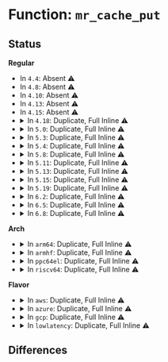 # Function: <code>mr_cache_put</code>

## Status
<b>Regular</b>
<ul>
<li>
In <code>4.4</code>: Absent ⚠️
</li>
<li>
In <code>4.8</code>: Absent ⚠️
</li>
<li>
In <code>4.10</code>: Absent ⚠️
</li>
<li>
In <code>4.13</code>: Absent ⚠️
</li>
<li>
In <code>4.15</code>: Absent ⚠️
</li>
<li>
<details>
<summary>In <code>4.18</code>: Duplicate, Full Inline ⚠️</summary>

**Collision:** Static Duplication

**Inline:** Full

**Transformation:** False

**Instances:**

```
In net/ipv4/ipmr.c (ffffffff819422de)
Location: include/linux/mroute_base.h:157
Inline: True
Inline callers:
  - net/ipv4/ipmr.c:mroute_clean_tables
```
```
In net/ipv6/ip6mr.c (ffffffff8199ff25)
Location: include/linux/mroute_base.h:157
Inline: True
Inline callers:
  - net/ipv6/ip6mr.c:ip6_mroute_setsockopt
  - net/ipv6/ip6mr.c:mroute_clean_tables
```
</details>
</li>
<li>
<details>
<summary>In <code>5.0</code>: Duplicate, Full Inline ⚠️</summary>

**Collision:** Static Duplication

**Inline:** Full

**Transformation:** False

**Instances:**

```
In net/ipv4/ipmr.c (ffffffff819720db)
Location: include/linux/mroute_base.h:158
Inline: True
Inline callers:
  - net/ipv4/ipmr.c:mroute_clean_tables
  - net/ipv4/ipmr.c:mroute_clean_tables
```
```
In net/ipv6/ip6mr.c (ffffffff819d6aa8)
Location: include/linux/mroute_base.h:158
Inline: True
Inline callers:
  - net/ipv6/ip6mr.c:ip6_mroute_setsockopt
  - net/ipv6/ip6mr.c:ip6_mroute_setsockopt
  - net/ipv6/ip6mr.c:mroute_clean_tables
  - net/ipv6/ip6mr.c:mroute_clean_tables
```
</details>
</li>
<li>
<details>
<summary>In <code>5.3</code>: Duplicate, Full Inline ⚠️</summary>

**Collision:** Static Duplication

**Inline:** Full

**Transformation:** False

**Instances:**

```
In net/ipv4/ipmr.c (ffffffff819dbb1a)
Location: include/linux/mroute_base.h:158
Inline: True
Inline callers:
  - net/ipv4/ipmr.c:mroute_clean_tables
  - net/ipv4/ipmr.c:mroute_clean_tables
```
```
In net/ipv6/ip6mr.c (ffffffff81a44335)
Location: include/linux/mroute_base.h:158
Inline: True
Inline callers:
  - net/ipv6/ip6mr.c:mroute_clean_tables
  - net/ipv6/ip6mr.c:mroute_clean_tables
  - net/ipv6/ip6mr.c:ip6mr_mfc_delete
  - net/ipv6/ip6mr.c:ip6mr_mfc_delete
```
</details>
</li>
<li>
<details>
<summary>In <code>5.4</code>: Duplicate, Full Inline ⚠️</summary>

**Collision:** Static Duplication

**Inline:** Full

**Transformation:** False

**Instances:**

```
In net/ipv4/ipmr.c (ffffffff81a12a4a)
Location: include/linux/mroute_base.h:158
Inline: True
Inline callers:
  - net/ipv4/ipmr.c:mroute_clean_tables
  - net/ipv4/ipmr.c:mroute_clean_tables
```
```
In net/ipv6/ip6mr.c (ffffffff81a7af25)
Location: include/linux/mroute_base.h:158
Inline: True
Inline callers:
  - net/ipv6/ip6mr.c:mroute_clean_tables
  - net/ipv6/ip6mr.c:mroute_clean_tables
  - net/ipv6/ip6mr.c:ip6mr_mfc_delete
  - net/ipv6/ip6mr.c:ip6mr_mfc_delete
```
</details>
</li>
<li>
<details>
<summary>In <code>5.8</code>: Duplicate, Full Inline ⚠️</summary>

**Collision:** Static Duplication

**Inline:** Full

**Transformation:** False

**Instances:**

```
In net/ipv4/ipmr.c (ffffffff81b03ed7)
Location: include/linux/mroute_base.h:157
Inline: True
Inline callers:
  - net/ipv4/ipmr.c:mroute_clean_tables
  - net/ipv4/ipmr.c:mroute_clean_tables
  - net/ipv4/ipmr.c:ipmr_mfc_delete
  - net/ipv4/ipmr.c:ipmr_mfc_delete
```
```
In net/ipv6/ip6mr.c (ffffffff81b755b7)
Location: include/linux/mroute_base.h:157
Inline: True
Inline callers:
  - net/ipv6/ip6mr.c:mroute_clean_tables
  - net/ipv6/ip6mr.c:mroute_clean_tables
  - net/ipv6/ip6mr.c:ip6mr_mfc_delete
  - net/ipv6/ip6mr.c:ip6mr_mfc_delete
```
</details>
</li>
<li>
<details>
<summary>In <code>5.11</code>: Duplicate, Full Inline ⚠️</summary>

**Collision:** Static Duplication

**Inline:** Full

**Transformation:** False

**Instances:**

```
In net/ipv4/ipmr.c (ffffffff81b1204c)
Location: include/linux/mroute_base.h:157
Inline: True
Inline callers:
  - net/ipv4/ipmr.c:mroute_clean_tables
  - net/ipv4/ipmr.c:mroute_clean_tables
  - net/ipv4/ipmr.c:ipmr_mfc_delete
  - net/ipv4/ipmr.c:ipmr_mfc_delete
```
```
In net/ipv6/ip6mr.c (ffffffff81b8432c)
Location: include/linux/mroute_base.h:157
Inline: True
Inline callers:
  - net/ipv6/ip6mr.c:mroute_clean_tables
  - net/ipv6/ip6mr.c:mroute_clean_tables
  - net/ipv6/ip6mr.c:ip6mr_mfc_delete
  - net/ipv6/ip6mr.c:ip6mr_mfc_delete
```
</details>
</li>
<li>
<details>
<summary>In <code>5.13</code>: Duplicate, Full Inline ⚠️</summary>

**Collision:** Static Duplication

**Inline:** Full

**Transformation:** False

**Instances:**

```
In net/ipv4/ipmr.c (ffffffff81aff791)
Location: include/linux/mroute_base.h:157
Inline: True
Inline callers:
  - net/ipv4/ipmr.c:mroute_clean_tables
  - net/ipv4/ipmr.c:mroute_clean_tables
  - net/ipv4/ipmr.c:ipmr_mfc_delete
  - net/ipv4/ipmr.c:ipmr_mfc_delete
```
```
In net/ipv6/ip6mr.c (ffffffff81b72fbe)
Location: include/linux/mroute_base.h:157
Inline: True
Inline callers:
  - net/ipv6/ip6mr.c:mroute_clean_tables
  - net/ipv6/ip6mr.c:mroute_clean_tables
  - net/ipv6/ip6mr.c:ip6mr_mfc_delete
  - net/ipv6/ip6mr.c:ip6mr_mfc_delete
```
</details>
</li>
<li>
<details>
<summary>In <code>5.15</code>: Duplicate, Full Inline ⚠️</summary>

**Collision:** Static Duplication

**Inline:** Full

**Transformation:** False

**Instances:**

```
In net/ipv4/ipmr.c (ffffffff81bc1525)
Location: include/linux/mroute_base.h:157
Inline: True
Inline callers:
  - net/ipv4/ipmr.c:mroute_clean_tables
  - net/ipv4/ipmr.c:mroute_clean_tables
  - net/ipv4/ipmr.c:ipmr_mfc_delete
  - net/ipv4/ipmr.c:ipmr_mfc_delete
```
```
In net/ipv6/ip6mr.c (ffffffff81c3d507)
Location: include/linux/mroute_base.h:157
Inline: True
Inline callers:
  - net/ipv6/ip6mr.c:mroute_clean_tables
  - net/ipv6/ip6mr.c:mroute_clean_tables
  - net/ipv6/ip6mr.c:ip6mr_mfc_delete
  - net/ipv6/ip6mr.c:ip6mr_mfc_delete
```
</details>
</li>
<li>
<details>
<summary>In <code>5.19</code>: Duplicate, Full Inline ⚠️</summary>

**Collision:** Static Duplication

**Inline:** Full

**Transformation:** False

**Instances:**

```
In net/ipv4/ipmr.c (ffffffff81d56a62)
Location: include/linux/mroute_base.h:159
Inline: True
Inline callers:
  - net/ipv4/ipmr.c:mroute_clean_tables
  - net/ipv4/ipmr.c:mroute_clean_tables
  - net/ipv4/ipmr.c:ipmr_mfc_delete
  - net/ipv4/ipmr.c:ipmr_mfc_delete
```
```
In net/ipv6/ip6mr.c (ffffffff81ddbe8f)
Location: include/linux/mroute_base.h:159
Inline: True
Inline callers:
  - net/ipv6/ip6mr.c:mroute_clean_tables
  - net/ipv6/ip6mr.c:mroute_clean_tables
  - net/ipv6/ip6mr.c:ip6mr_mfc_delete
  - net/ipv6/ip6mr.c:ip6mr_mfc_delete
```
</details>
</li>
<li>
<details>
<summary>In <code>6.2</code>: Duplicate, Full Inline ⚠️</summary>

**Collision:** Static Duplication

**Inline:** Full

**Transformation:** False

**Instances:**

```
In net/ipv4/ipmr.c (ffffffff81f21332)
Location: include/linux/mroute_base.h:162
Inline: True
Inline callers:
  - net/ipv4/ipmr.c:mroute_clean_tables
  - net/ipv4/ipmr.c:mroute_clean_tables
  - net/ipv4/ipmr.c:ipmr_mfc_delete
  - net/ipv4/ipmr.c:ipmr_mfc_delete
```
```
In net/ipv6/ip6mr.c (ffffffff81faf09f)
Location: include/linux/mroute_base.h:162
Inline: True
Inline callers:
  - net/ipv6/ip6mr.c:mroute_clean_tables
  - net/ipv6/ip6mr.c:mroute_clean_tables
  - net/ipv6/ip6mr.c:ip6mr_mfc_delete
  - net/ipv6/ip6mr.c:ip6mr_mfc_delete
```
</details>
</li>
<li>
<details>
<summary>In <code>6.5</code>: Duplicate, Full Inline ⚠️</summary>

**Collision:** Static Duplication

**Inline:** Full

**Transformation:** False

**Instances:**

```
In net/ipv4/ipmr.c (ffffffff81f805d1)
Location: include/linux/mroute_base.h:162
Inline: True
Inline callers:
  - net/ipv4/ipmr.c:mroute_clean_tables
  - net/ipv4/ipmr.c:mroute_clean_tables
  - net/ipv4/ipmr.c:ipmr_mfc_delete
  - net/ipv4/ipmr.c:ipmr_mfc_delete
```
```
In net/ipv6/ip6mr.c (ffffffff8200ee70)
Location: include/linux/mroute_base.h:162
Inline: True
Inline callers:
  - net/ipv6/ip6mr.c:mroute_clean_tables
  - net/ipv6/ip6mr.c:mroute_clean_tables
  - net/ipv6/ip6mr.c:ip6mr_mfc_delete
  - net/ipv6/ip6mr.c:ip6mr_mfc_delete
```
</details>
</li>
<li>
<details>
<summary>In <code>6.8</code>: Duplicate, Full Inline ⚠️</summary>

**Collision:** Static Duplication

**Inline:** Full

**Transformation:** False

**Instances:**

```
In net/ipv4/ipmr.c (ffffffff82046c51)
Location: include/linux/mroute_base.h:162
Inline: True
Inline callers:
  - net/ipv4/ipmr.c:mroute_clean_tables
  - net/ipv4/ipmr.c:mroute_clean_tables
  - net/ipv4/ipmr.c:ipmr_mfc_delete
  - net/ipv4/ipmr.c:ipmr_mfc_delete
```
```
In net/ipv6/ip6mr.c (ffffffff820dde00)
Location: include/linux/mroute_base.h:162
Inline: True
Inline callers:
  - net/ipv6/ip6mr.c:mroute_clean_tables
  - net/ipv6/ip6mr.c:mroute_clean_tables
  - net/ipv6/ip6mr.c:ip6mr_mfc_delete
  - net/ipv6/ip6mr.c:ip6mr_mfc_delete
```
</details>
</li>
</ul>
<b>Arch</b>
<ul>
<li>
<details>
<summary>In <code>arm64</code>: Duplicate, Full Inline ⚠️</summary>

**Collision:** Static Duplication

**Inline:** Full

**Transformation:** False

**Instances:**

```
In net/ipv4/ipmr.c (ffff800010ccc0b8)
Location: include/linux/mroute_base.h:158
Inline: True
Inline callers:
  - net/ipv4/ipmr.c:mroute_clean_tables
  - net/ipv4/ipmr.c:mroute_clean_tables
```
```
In net/ipv6/ip6mr.c (ffff800010d44cd8)
Location: include/linux/mroute_base.h:158
Inline: True
Inline callers:
  - net/ipv6/ip6mr.c:mroute_clean_tables
  - net/ipv6/ip6mr.c:mroute_clean_tables
  - net/ipv6/ip6mr.c:ip6mr_mfc_delete
  - net/ipv6/ip6mr.c:ip6mr_mfc_delete
```
</details>
</li>
<li>
<details>
<summary>In <code>armhf</code>: Duplicate, Full Inline ⚠️</summary>

**Collision:** Static Duplication

**Inline:** Full

**Transformation:** False

**Instances:**

```
In net/ipv4/ipmr.c (c0dd7f8c)
Location: include/linux/mroute_base.h:158
Inline: True
Inline callers:
  - net/ipv4/ipmr.c:mroute_clean_tables
  - net/ipv4/ipmr.c:mroute_clean_tables
  - net/ipv4/ipmr.c:ipmr_mfc_delete
  - net/ipv4/ipmr.c:ipmr_mfc_delete
```
```
In net/ipv6/ip6mr.c (c0e471b8)
Location: include/linux/mroute_base.h:158
Inline: True
Inline callers:
  - net/ipv6/ip6mr.c:mroute_clean_tables
  - net/ipv6/ip6mr.c:mroute_clean_tables
  - net/ipv6/ip6mr.c:ip6mr_mfc_delete
  - net/ipv6/ip6mr.c:ip6mr_mfc_delete
```
</details>
</li>
<li>
<details>
<summary>In <code>ppc64el</code>: Duplicate, Full Inline ⚠️</summary>

**Collision:** Static Duplication

**Inline:** Full

**Transformation:** False

**Instances:**

```
In net/ipv4/ipmr.c (c000000000deb5ac)
Location: include/linux/mroute_base.h:158
Inline: True
Inline callers:
  - net/ipv4/ipmr.c:mroute_clean_tables
  - net/ipv4/ipmr.c:mroute_clean_tables
```
```
In net/ipv6/ip6mr.c (c000000000e797e0)
Location: include/linux/mroute_base.h:158
Inline: True
Inline callers:
  - net/ipv6/ip6mr.c:mroute_clean_tables
  - net/ipv6/ip6mr.c:mroute_clean_tables
  - net/ipv6/ip6mr.c:ip6mr_mfc_delete
  - net/ipv6/ip6mr.c:ip6mr_mfc_delete
```
</details>
</li>
<li>
<details>
<summary>In <code>riscv64</code>: Duplicate, Full Inline ⚠️</summary>

**Collision:** Static Duplication

**Inline:** Full

**Transformation:** False

**Instances:**

```
In net/ipv4/ipmr.c (ffffffe000820a0a)
Location: include/linux/mroute_base.h:158
Inline: True
Inline callers:
  - net/ipv4/ipmr.c:mroute_clean_tables
  - net/ipv4/ipmr.c:mroute_clean_tables
```
```
In net/ipv6/ip6mr.c (ffffffe00087f692)
Location: include/linux/mroute_base.h:158
Inline: True
Inline callers:
  - net/ipv6/ip6mr.c:mroute_clean_tables
  - net/ipv6/ip6mr.c:mroute_clean_tables
  - net/ipv6/ip6mr.c:ip6mr_mfc_delete
  - net/ipv6/ip6mr.c:ip6mr_mfc_delete
```
</details>
</li>
</ul>
<b>Flavor</b>
<ul>
<li>
<details>
<summary>In <code>aws</code>: Duplicate, Full Inline ⚠️</summary>

**Collision:** Static Duplication

**Inline:** Full

**Transformation:** False

**Instances:**

```
In net/ipv4/ipmr.c (ffffffff819b230a)
Location: include/linux/mroute_base.h:158
Inline: True
Inline callers:
  - net/ipv4/ipmr.c:mroute_clean_tables
  - net/ipv4/ipmr.c:mroute_clean_tables
```
```
In net/ipv6/ip6mr.c (ffffffff81a1a5b5)
Location: include/linux/mroute_base.h:158
Inline: True
Inline callers:
  - net/ipv6/ip6mr.c:mroute_clean_tables
  - net/ipv6/ip6mr.c:mroute_clean_tables
  - net/ipv6/ip6mr.c:ip6mr_mfc_delete
  - net/ipv6/ip6mr.c:ip6mr_mfc_delete
```
</details>
</li>
<li>
<details>
<summary>In <code>azure</code>: Duplicate, Full Inline ⚠️</summary>

**Collision:** Static Duplication

**Inline:** Full

**Transformation:** False

**Instances:**

```
In net/ipv4/ipmr.c (ffffffff8196e93a)
Location: include/linux/mroute_base.h:158
Inline: True
Inline callers:
  - net/ipv4/ipmr.c:mroute_clean_tables
  - net/ipv4/ipmr.c:mroute_clean_tables
```
```
In net/ipv6/ip6mr.c (ffffffff819d7375)
Location: include/linux/mroute_base.h:158
Inline: True
Inline callers:
  - net/ipv6/ip6mr.c:mroute_clean_tables
  - net/ipv6/ip6mr.c:mroute_clean_tables
  - net/ipv6/ip6mr.c:ip6mr_mfc_delete
  - net/ipv6/ip6mr.c:ip6mr_mfc_delete
```
</details>
</li>
<li>
<details>
<summary>In <code>gcp</code>: Duplicate, Full Inline ⚠️</summary>

**Collision:** Static Duplication

**Inline:** Full

**Transformation:** False

**Instances:**

```
In net/ipv4/ipmr.c (ffffffff81a1cbaa)
Location: include/linux/mroute_base.h:158
Inline: True
Inline callers:
  - net/ipv4/ipmr.c:mroute_clean_tables
  - net/ipv4/ipmr.c:mroute_clean_tables
```
```
In net/ipv6/ip6mr.c (ffffffff81a85035)
Location: include/linux/mroute_base.h:158
Inline: True
Inline callers:
  - net/ipv6/ip6mr.c:mroute_clean_tables
  - net/ipv6/ip6mr.c:mroute_clean_tables
  - net/ipv6/ip6mr.c:ip6mr_mfc_delete
  - net/ipv6/ip6mr.c:ip6mr_mfc_delete
```
</details>
</li>
<li>
<details>
<summary>In <code>lowlatency</code>: Duplicate, Full Inline ⚠️</summary>

**Collision:** Static Duplication

**Inline:** Full

**Transformation:** False

**Instances:**

```
In net/ipv4/ipmr.c (ffffffff81a27ae2)
Location: include/linux/mroute_base.h:158
Inline: True
Inline callers:
  - net/ipv4/ipmr.c:mroute_clean_tables
  - net/ipv4/ipmr.c:mroute_clean_tables
```
```
In net/ipv6/ip6mr.c (ffffffff81a9192c)
Location: include/linux/mroute_base.h:158
Inline: True
Inline callers:
  - net/ipv6/ip6mr.c:mroute_clean_tables
  - net/ipv6/ip6mr.c:mroute_clean_tables
  - net/ipv6/ip6mr.c:ip6mr_mfc_delete
  - net/ipv6/ip6mr.c:ip6mr_mfc_delete
```
</details>
</li>
</ul>

## Differences
